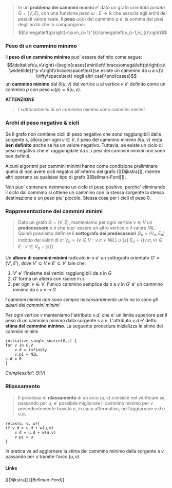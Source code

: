 >In un **problema dei cammini minimi** e' dato un grafo *orientato* *pesato* $G = (V, E)$, con una funzione peso $\omega: E \rightarrow \mathbb{R}$ che associa agli archi dei pesi di valore reale. Il **peso** $\omega(p)$ del cammino $p$ e' la somma dei pesi degli archi che lo compongono: 
>$$\omega\left(p\right)=\sum_{i=1}^{k}\omega\left(v_{i-1,}v_{i}\right)$$

### Peso di un cammino minimo
Il **peso di un cammino minimo** puo' essere definito come segue:
$$\delta\left(u,v\right)=\begin{cases}\min\left\lbrace\omega\left(p\right):u\ \widetilde{}^p v\right\rbrace\space\text{se esiste un cammino da u a v}\\ \infty\space\text{  negli altri casi}\end{cases}$$
un **cammino minimo** dal $\delta(u,v)$ dal vertice $u$ al vertice $v$ e' definito come un cammino $p$ con peso $\omega(p)=\delta(u,v)$.

**ATTENZIONE**
>*I sottocammini di un cammino minimo sono cammini minimi*

### Archi di peso negativo & cicli
Se il grafo non contiene cicli di peso negativo che sono raggiungibili dalla sorgente $s$, allora per ogni $v \in V$, il peso del cammino minimo $\delta(u,v)$ resta **ben definito** anche se ha un valore negativo.
Tuttavia, se esiste un ciclo di peso negativo che e' raggiungibile da $s$, i pesi dei cammini minimi non sono ben definiti.

Alcuni algoritmi per cammini minimi hanno come condizione preliminare quella di non avere cicli negativi all'interno del grafo ([[Dijkstra]]), mentre altri operano su qualsiasi tipo di grafo ([[Bellman-Ford]]).

Non puo' contenere nemmeno un ciclo di peso positivo, perche' eliminando il ciclo dal cammino si ottiene un cammino con la stessa sorgente la stessa destinazione e un peso piu' piccolo. Stessa cosa per i cicli di peso 0.

### Rappresentazione dei cammini minimi
>Dato un grafo $G=(V,E)$, manteniamo per ogni vertice $v\in V$ un **predecessore** $v.\pi$ che puo' essere un altro vertice o il valore *NIL*. Quindi possiamo definire il **sottografo dei predecessori** $G_\pi = (V_\pi, E_\pi)$ indotto dai valori di $\pi$: 
>						$V_\pi = \{ v\in V: v.\pi \neq NIL \} \cup \{s\}$ 
>						$E_\pi = \{ (v.\pi, v) \in E : v \in V_\pi - \{s\} \}$ 


Un **albero di cammini minimi** radicato in $s$ e' un sottografo orientato $G' = (V', E')$, dove $V' \subseteq V$ e $E' \subseteq V'$ tale che:
1. $V'$ e' l'insieme dei vertici raggiungibili da $s$ in $G$
2. $G'$ forma un albero con radice in $s$ 
3. per ogni $v\in V$, l'unico cammino semplice da $s$ a $v$ in $G'$ e' un cammino minimo da $s$ a $v$ in $G$

*I cammini minimi non sono sempre necessariamente unici ne lo sono gli alberi dei cammini minimi*

Per ogni vertice $v$ manteniamo l'attributo $v.d$, che e' un limite superiore per il peso di un cammino minimo dalla sorgente $s$ a $v$. L'attributo $v.d$ e' detto **stima del cammino minimo**. La seguente procedura inizializza le stime dei cammini minimi

```
initialize_single_source(G,s) {
for v in G.V
	v.d = infinity
	v.pi = NIL
s.d = 0
}
```
*Complessita'*: $\Theta (V)$

### Rilassamento
>Il processo di **rilassamento** di un arco $(u,v)$ consiste nel verificare se, passando per $u$, e' possibile migliorare il cammino minimo per $v$ precedentemente trovato e, in caso affermativo, nell'aggiornare $v.d$ e $v.\pi$.

```
relax(u, v, w){
if v.d > u.d + w(u,v)
	v.d = u.d + w(u,v)
	v.pi = u
}
```
In pratica va ad aggiornare la stima del cammino minimo dalla sorgente a $v$ passando per $u$ tramite l'arco $(u,v)$

#### Links
[[Dijkstra]]
[[Bellman-Ford]]
